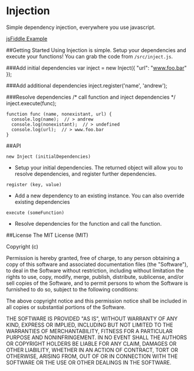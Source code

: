 Injection
=========

Simple dependency injection, everywhere you use javascript.

[jsFiddle Example](http://jsfiddle.net/andrewjmead/x23Cd/)

##Getting Started
Using Injection is simple. Setup your dependencies and execute your functions! You can grab the code from ```/src/inject.js```.

###Add initial dependencies
	var inject = new Inject({
	  "url": "www.foo.bar"
	});

###Add additional dependencies
	inject.register('name', 'andrew');
	
###Resolve dependencies	
	/* call function and inject dependencies */
	inject.execute(func);

    function func (name, nonexistant, url) {
      console.log(name);  // > andrew
      console.log(nonexistant);  // > undefined
      console.log(url);  // > www.foo.bar
    }

##API

```new Inject (initialDependencies)```
 - Setup your initial dependencies. The returned object will allow you to resolve dependencies, and register further dependencies.

```register (key, value)```
 - Add a new dependency to an existing instance. You can also override existing dependencies

```execute (someFunction)```
 - Resolve dependencies for the function and call the function.

##License
The MIT License (MIT)

Copyright (c) <year> <copyright holders>

Permission is hereby granted, free of charge, to any person obtaining a copy
of this software and associated documentation files (the "Software"), to deal
in the Software without restriction, including without limitation the rights
to use, copy, modify, merge, publish, distribute, sublicense, and/or sell
copies of the Software, and to permit persons to whom the Software is
furnished to do so, subject to the following conditions:

The above copyright notice and this permission notice shall be included in
all copies or substantial portions of the Software.

THE SOFTWARE IS PROVIDED "AS IS", WITHOUT WARRANTY OF ANY KIND, EXPRESS OR
IMPLIED, INCLUDING BUT NOT LIMITED TO THE WARRANTIES OF MERCHANTABILITY,
FITNESS FOR A PARTICULAR PURPOSE AND NONINFRINGEMENT. IN NO EVENT SHALL THE
AUTHORS OR COPYRIGHT HOLDERS BE LIABLE FOR ANY CLAIM, DAMAGES OR OTHER
LIABILITY, WHETHER IN AN ACTION OF CONTRACT, TORT OR OTHERWISE, ARISING FROM,
OUT OF OR IN CONNECTION WITH THE SOFTWARE OR THE USE OR OTHER DEALINGS IN
THE SOFTWARE.